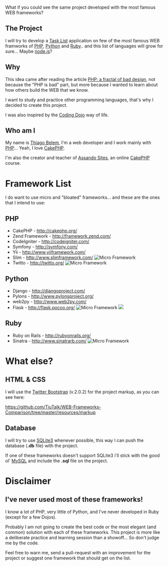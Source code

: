 What if you could see the same project developed with the most famous WEB frameworks?

The Project
-----------

I will try to develop a [Task List](http://en.wikipedia.org/wiki/Time_management#Task_list) application on few of the most famous WEB framworks of [PHP](http://php.net/), [Python](http://www.python.org/) and [Ruby](http://www.ruby-lang.org/).. and this list of languages will grow for sure... Maybe [node.js](http://nodejs.org/)?

Why
----

This idea came after reading the article [PHP: a fractal of bad design](http://me.veekun.com/blog/2012/04/09/php-a-fractal-of-bad-design/), not because the "PHP is bad" part, but more because I wanted to learn about how others build the WEB that we know.

I want to study and practice other programming languages​​, that's why I decided to create this project.

I was also inspired by the [Coding Dojo](http://codingdojo.org/) way of life.

Who am I
--------

My name is [Thiago Belem](http://thiagobelem.net/), I'm a web developer and I work mainly with [PHP](http://php.net/)... Yeah, I love [CakePHP](http://cakephp.org/).

I'm also the creator and teacher of [Assando Sites](http://assando-sites.com.br/), an online  [CakePHP](http://cakephp.org/) course.

Framework List
==============

I do want to use micro and "bloated" frameworks... and these are the ones that I intend to use:

PHP
---

* CakePHP - <http://cakephp.org/>
* Zend Framework - <http://framework.zend.com/>
* CodeIgniter - <http://codeigniter.com/>
* Symfony - <http://symfony.com/>
* Yii - <http://www.yiiframework.com/>
* Slim - <http://www.slimframework.com/> ![](http://i.imgur.com/q7QV7.png "Micro Framework")
* Twitto - <http://twitto.org/> ![](http://i.imgur.com/q7QV7.png "Micro Framework")

Python
------

* Django - <http://djangoproject.com/>
* Pylons - <http://www.pylonsproject.org/>
* web2py - <http://www.web2py.com/>
* Flask - <http://flask.pocoo.org/> ![](http://i.imgur.com/q7QV7.png "Micro Framework")&nbsp;![](http://i.imgur.com/sOn8d.png)

Ruby
----

* Ruby on Rails - <http://rubyonrails.org/>
* Sinatra - <http://www.sinatrarb.com/> ![](http://i.imgur.com/q7QV7.png "Micro Framework")

What else?
==============

HTML & CSS
----------

I will use the [Twitter Bootstrap](http://twitter.github.com/bootstrap/) (v.2.0.2) for the project markup, as you can see here:

https://github.com/TiuTalk/WEB-Frameworks-Comparison/tree/master/resources/markup

Database
--------

I will try to use [SQLite3](http://www.sqlite.org/) whenever possible, this way I can push the database (**.db** file) with the project.

If one of these frameworks doesn't support SQLite3 i'll stick with the good ol' [MySQL](http://www.mysql.com/) and include the **.sql** file on the project.


Disclaimer
==========

I've never used most of these frameworks!
-----------------------------------------

I know a lot of PHP, very little of Python, and I've never developed in Ruby (except for a few Dojos).

Probably I am not going to create the best code or the most elegant (and common) solution with each of these frameworks. This project is more like a deliberate practice and learning session than a showoff... So don't judge me by the code.

Feel free to warn me, send a pull-request with an improvement for the project or suggest one framework that should get on the list.